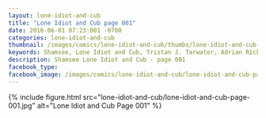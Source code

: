 ```yaml
---
layout: lone-idiot-and-cub
title: "Lone Idiot and Cub page 001"
date: 2016-06-01 07:23:001 -0700
categories: lone-idiot-and-cub
thumbnail: /images/comics/lone-idiot-and-cub/thumbs/lone-idiot-and-cub-page-001.jpg
keywords: Shamsee, Lone Idiot and Cub, Tristan J. Tarwater, Adrian Ricker
description: Shamsee Lone Idiot and Cub - page 001
facebook_type: 
facebook_image: /images/comics/lone-idiot-and-cub/lone-idiot-and-cub-page-001.jpg
---
```

{% include figure.html src="lone-idiot-and-cub/lone-idiot-and-cub-page-001.jpg" alt="Lone Idiot and Cub Page 001" %}
